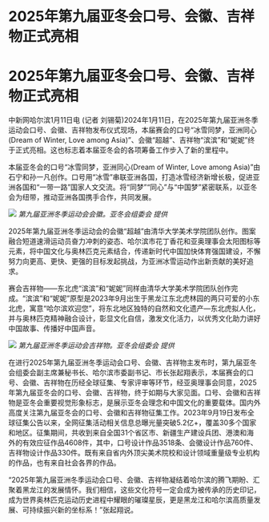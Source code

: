 # 2025年第九届亚冬会口号、会徽、吉祥物正式亮相

# 2025年第九届亚冬会口号、会徽、吉祥物正式亮相

中新网哈尔滨1月11日电 (记者
刘锡菊)2024年1月11日，在2025年第九届亚洲冬季运动会口号、会徽、吉祥物发布仪式现场，本届赛会的口号“冰雪同梦，亚洲同心(Dream of
Winter, Love among Asia)”、会徽“超越”、吉祥物“滨滨”和“妮妮”终于正式亮相。这也标志着本届亚冬会的各项筹备工作步入了新的里程中。

本届亚冬会的口号“冰雪同梦，亚洲同心(Dream of Winter, Love among
Asia)”由石宁和孙一凡创作。口号用“冰雪”串联亚洲各国，打造冰雪经济新增长极，促进亚洲各国和“一带一路”国家人文交流。将“同梦”“同心”与“中国梦”紧密联系，以亚冬会为纽带，推动亚洲各国携手合作，共同发展。

![](https://inews.gtimg.com/om_bt/Oaeb4iuCP0clhWnMfVE8QHSqFw1UHJm6to4NxmbIAJ_-0AA/1000)
_第九届亚洲冬季运动会会徽。亚冬会组委会 提供_

2025年第九届亚洲冬季运动会的会徽“超越”由清华大学美术学院团队创作。图案融合短道速滑运动员奋力冲刺的姿态、哈尔滨市花丁香花和亚奥理事会太阳图标等元素，将中国文化与奥林匹克元素结合，传递新时代中国加快体育强国建设，不懈努力向更高、更快、更强的目标发起挑战，为亚洲冰雪运动作出新贡献的美好追求。

赛会吉祥物——东北虎“滨滨”和“妮妮”同样由清华大学美术学院团队创作完成。“滨滨”和“妮妮”原型是2023年9月出生于黑龙江东北虎林园的两只可爱的小东北虎，寓意“哈尔滨欢迎您”，将东北地区独特的自然和文化遗产—东北虎拟人化，并与奥林匹克精神融合设计，彰显文化自信，激发文化活力，以优秀文化助力讲好中国故事、传播好中国声音。

![](https://inews.gtimg.com/om_bt/OD4C-1lFqNvIAdmEQyvX-3WZ6WlAjRe-2HzwrxBuLQROsAA/1000)
_第九届亚洲冬季运动会吉祥物。亚冬会组委会 提供_

在进行2025年第九届亚洲冬季运动会口号、会徽、吉祥物主发布时，第九届亚冬会组委会副主席兼秘书长、哈尔滨市委副书记、市长张起翔表示，本届赛会的口号、会徽、吉祥物在历经全球征集、专家评审等环节，经亚奥理事会同意，2025年第九届亚冬会的口号、会徽、吉祥物，终于如期与大家见面。口号、会徽和吉祥物是亚冬会重要视觉形象标志，是展示亚冬会理念和中国文化的重要载体。国内外高度关注第九届亚冬会的口号、会徽和吉祥物征集工作。2023年9月19日发布全球征集公告以来，全网征集活动相关信息总曝光量突破5.2亿+，覆盖30多个国家和地区。征集期间，共收到来自全国31个省区市、新疆生产建设兵团、港澳和海外的有效应征作品4608件，其中，口号设计作品3518条、会徽设计作品760件、吉祥物设计作品330件。既有来自省内外顶尖美术院校和设计领域重量级专业机构的作品，也有来自社会各界的作品。

“2025年第九届亚洲冬季运动会口号、会徽、吉祥物凝结着哈尔滨的腾飞期盼、汇聚着黑龙江的发展情怀。我们相信，这些文化符号一定会成为被传承的历史印记，成为世界奥林匹克运动历史进程中耀眼的璀璨星辰，更是黑龙江和哈尔滨高质量发展、可持续振兴新的坐标系！”张起翔说。

